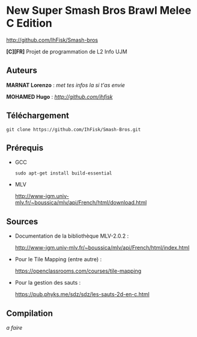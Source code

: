 # New Super Smash Bros Brawl Melee C Edition
http://github.com/IhFisk/Smash-bros

**[C][FR]** Projet de programmation de L2 Info UJM

## Auteurs
**MARNAT Lorenzo** : *met tes infos la si t'as envie*

**MOHAMED Hugo** : *http://github.com/ihfisk*

## Téléchargement
`git clone https://github.com/IhFisk/Smash-Bros.git`

## Prérequis
- GCC

  `sudo apt-get install build-essential`

- MLV

  http://www-igm.univ-mlv.fr/~boussica/mlv/api/French/html/download.html

## Sources
- Documentation de la bibliothèque MLV-2.0.2 :

  http://www-igm.univ-mlv.fr/~boussica/mlv/api/French/html/index.html

- Pour le Tile Mapping (entre autre) :
  
  https://openclassrooms.com/courses/tile-mapping

- Pour la gestion des sauts :

  https://pub.phyks.me/sdz/sdz/les-sauts-2d-en-c.html

## Compilation
*a faire*
